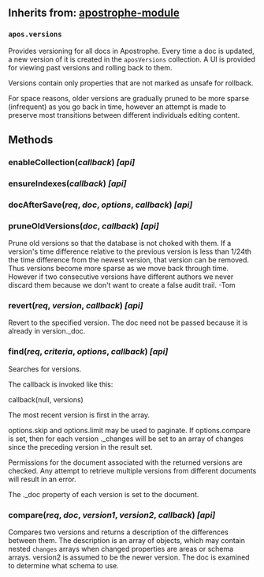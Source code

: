 ## Inherits from: [apostrophe-module](../apostrophe-module/README.md)
### `apos.versions`
Provides versioning for all docs in Apostrophe. Every time a doc
is updated, a new version of it is created in the `aposVersions` collection.
A UI is provided for viewing past versions and rolling back to them.

Versions contain only properties that are not marked as unsafe
for rollback.

For space reasons, older versions are gradually pruned to be more sparse
(infrequent) as you go back in time, however an attempt is made to
preserve most transitions between different individuals editing content.


## Methods
### enableCollection(*callback*) *[api]*

### ensureIndexes(*callback*) *[api]*

### docAfterSave(*req*, *doc*, *options*, *callback*) *[api]*

### pruneOldVersions(*doc*, *callback*) *[api]*
Prune old versions so that the database is not choked
with them. If a version's time difference relative to
the previous version is less than 1/24th the time
difference from the newest version, that version can be
removed. Thus versions become more sparse as we move back
through time. However if two consecutive versions have
different authors we never discard them because
we don't want to create a false audit trail. -Tom
### revert(*req*, *version*, *callback*) *[api]*
Revert to the specified version. The doc need not be passed
because it is already in version._doc.
### find(*req*, *criteria*, *options*, *callback*) *[api]*
Searches for versions.

The callback is invoked like this:

callback(null, versions)

The most recent version is first in the array.

options.skip and options.limit may be used to paginate.
If options.compare is set, then for each version ._changes
will be set to an array of changes since the preceding version
in the result set.

Permissions for the document associated with the returned
versions are checked. Any attempt to retrieve multiple versions
from different documents will result in an error.

The ._doc property of each version is set to the document.
### compare(*req*, *doc*, *version1*, *version2*, *callback*) *[api]*
Compares two versions and returns a description of
the differences between them. The description is an
array of objects, which may contain nested `changes`
arrays when changed properties are areas or
schema arrays. version2 is assumed to be the
newer version. The doc is examined to determine what
schema to use.
